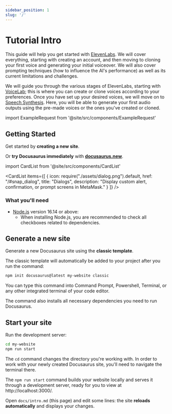 ```yaml
---
sidebar_position: 1
slug: '/'
---
```


# Tutorial Intro

This guide will help you get started with [ElevenLabs](https://elevenlabs.io). We will cover everything, starting with creating an account, and then moving to cloning your first voice and generating your initial voiceover. We will also cover prompting techniques (how to influence the AI's performance) as well as its current limitations and challenges.

We will guide you through the various stages of ElevenLabs, starting with [VoiceLab](https://elevenlabs.io/voice-lab); this is where you can create or clone voices according to your preferences. Once you have set up your desired voices, we will move on to [Speech Synthesis](https://elevenlabs.io/speech-synthesis). Here, you will be able to generate your first audio outputs using the pre-made voices or the ones you've created or cloned.

import ExampleRequest from '@site/src/components/ExampleRequest'

<ExampleRequest url="https://apitube.io/v1/news?limit=2"></ExampleRequest>
<ExampleRequest url="https://apitube.io/v1/news?limit=2"></ExampleRequest>

## Getting Started

Get started by **creating a new site**.

Or **try Docusaurus immediately** with **[docusaurus.new](https://docusaurus.new)**.

import CardList from '@site/src/components/CardList'

<CardList
items={[
{
icon: require("./assets/dialog.png").default,
href: "/#snap_dialog",
title: "Dialogs",
description: "Display custom alert, confirmation, or prompt screens in MetaMask."
}
]}
/>

### What you'll need

- [Node.js](https://nodejs.org/en/download/) version 16.14 or above:
  - When installing Node.js, you are recommended to check all checkboxes related to dependencies.

## Generate a new site

Generate a new Docusaurus site using the **classic template**.

The classic template will automatically be added to your project after you run the command:

```bash
npm init docusaurus@latest my-website classic
```

You can type this command into Command Prompt, Powershell, Terminal, or any other integrated terminal of your code editor.

The command also installs all necessary dependencies you need to run Docusaurus.

## Start your site

Run the development server:

```bash
cd my-website
npm run start
```

The `cd` command changes the directory you're working with. In order to work with your newly created Docusaurus site, you'll need to navigate the terminal there.

The `npm run start` command builds your website locally and serves it through a development server, ready for you to view at http://localhost:3000/.

Open `docs/intro.md` (this page) and edit some lines: the site **reloads automatically** and displays your changes.
